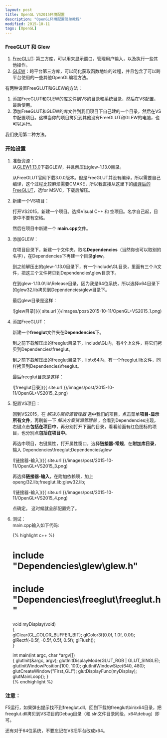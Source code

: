 ```yaml
---
layout: post
title: OpenGL VS2015环境配置
description: "OpenGL环境配置简单教程"
modified: 2015-10-11
tags: [OpenGL]
---
```


### FreeGLUT 和 Glew

1. [FreeGLUT](http://freeglut.sourceforge.net/): 第三方库，可以用来显示窗口，管理用户输入，以及执行一些其他操作。
2. [GLEW](http://glew.sourceforge.net/)：跨平台第三方库，可以简化获取函数地址的过程，并且包含了可以跨平台使用的一些其他OpenGL编程方法。

有两种设置FreeGLUT和GLEW的方法：

1. 添加FreeGLUT和GLEW的库文件到VS的目录和系统目录，然后在VS配置，最后使用。
2. 添加FreeGLUT和GLEW的库文件到我们项目下自己建的一个目录，然后在VS中配置项目。这样当你的项目拷贝到其他没有FreeGLUT和GLEW的电脑，也可以运行。

我们使用第二种方法。



### 开始设置

1. 准备资源：   
	从[GLEW1.13.0](http://sourceforge.net/projects/glew/files/glew/1.13.0/glew-1.13.0-win32.zip/download)下载GLEW，并且解压出glew-1.13.0目录。

	从FreeGLUT官网下载3.0.0版本。但是FreeGLUT并没有编译，所以需要自己编译，这个过程比较麻烦需要CMAKE，所以我直接从这里下的[编译后的FreeGLUT](http://www.transmissionzero.co.uk/software/freeglut-devel/)，选for MSVC，下载后解压。
   
2. 新建一个VS项目：
	   
	打开VS2015，新建一个项目。选择Visual C++ 和 空项目。名字自己起，目录中不要有空格。

	然后在项目中新建一个 **main.cpp**文件。
   
3. 添加GLEW：
   
	在项目目录下，新建一个文件夹，取名**Dependencies**（当然你也可以取别的名字），在Dependencies下再建一个目录**glew**。

	到之前解压出的glew-1.13.0目录下，有一个include\GL目录，里面有三个.h文件，把这三个文件拷贝到Dependencies\glew目录下。

	在到glew-1.13.0\lib\Release目录，因为我是64位系统，所以选择x64目录下的glew32.lib拷贝到Dependencies\glew目录下。

	最后glew目录是这样：

	![glew目录]({{ site.url }}/images/post/2015-10-11/OpenGL+VS2015_1.png)
	   
4. 添加FreeGLUT：
   
	新建一个**freeglut**文件夹在**Dependencies**下。

	到之前下载解压出的freeglut目录下，include\GL内，有4个.h文件，将它们拷贝到Dependencies\freeglut。

	到之前下载解压出的freeglut目录下，lib\x64内，有一个freeglut.lib文件，同样拷贝到Dependencies\freeglut。

	最后freeglut目录是这样：

	![freeglut目录]({{ site.url }}/images/post/2015-10-11/OpenGL+VS2015_2.png)
   
5. 配置VS项目：

	回到VS2015，在 *解决方案资源管理器* 选中我们的项目，点击菜单**项目-显示所有文件**，再刷新一下 *解决方案资源管理器* ，会看到Dependencies出现，右键点击**包括在项目中**，再分别打开下面的目录，看看前面有红色图标的项目，也分别点**包括在项目中**。

	再选中项目，右键属性，打开属性窗口，选择**链接器-常规**，在**附加库目录**，输入 Dependencies\freeglut;Dependencies\glew 

	![链接器-输入]({{ site.url }}/images/post/2015-10-11/OpenGL+VS2015_3.png)

	再选择**链接器-输入**，在附加依赖项，加上 opengl32.lib;freeglut.lib;glew32.lib; 

	![链接器-输入]({{ site.url }}/images/post/2015-10-11/OpenGL+VS2015_4.png)

	点确定。 这时候就全部配置完了。

6. 测试：   
	main.cpp输入如下代码:

	{% highlight c++ %}
	# include "Dependencies\glew\glew.h"
	# include "Dependencies\freeglut\freeglut.h"

	void myDisplay(void)   
	{   
	   glClear(GL_COLOR_BUFFER_BIT);
	   glColor3f(0.0f, 1.0f, 0.0f);
	   glRectf(-0.5f, -0.5f, 0.5f, 0.5f);
	   glFlush();   
	}

	int main(int argc, char *argv[])   
	{
	   glutInit(&argc, argv);
	   glutInitDisplayMode(GLUT_RGB | GLUT_SINGLE);
	   glutInitWindowPosition(100, 100);
	   glutInitWindowSize(640, 480);
	   glutCreateWindow("First_GL!");
	   glutDisplayFunc(myDisplay);
	   glutMainLoop();
	}   
	{% endhighlight %}

### 注意：

F5运行，如果弹出提示找不到freeglut.dll，回到下载的freeglut\bin\x64目录，把freeglut.dll拷贝到VS项目的Debug目录（和.sln文件目录同级，x64\debug）即可。

还有对于64位系统，不要忘记在VS把平台改成x64。

